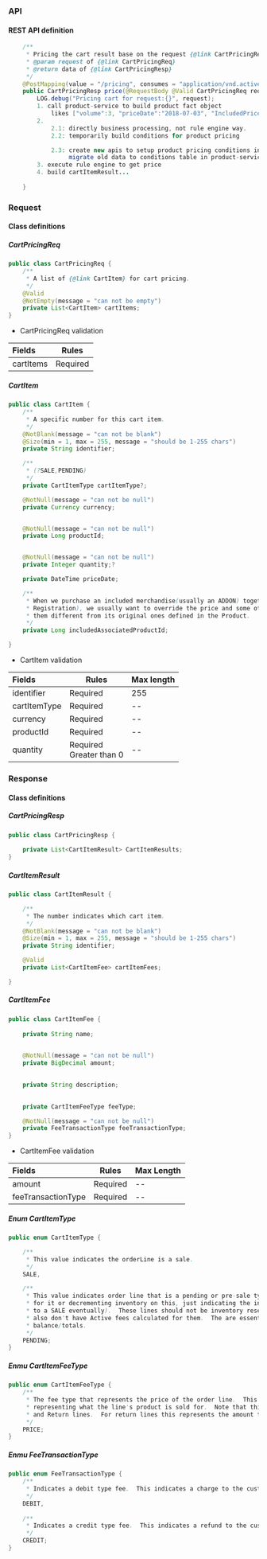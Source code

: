 



### API

#### REST API definition

```java
	/**
     * Pricing the cart result base on the request {@link CartPricingReq}.
     * @param request of {@link CartPricingReq}
     * @return data of {@link CartPricingResp}
     */
    @PostMapping(value = "/pricing", consumes = "application/vnd.active.cart-service.v1+json")
    public CartPricingResp price(@RequestBody @Valid CartPricingReq request) {
        LOG.debug("Pricing cart for request:{}", request);
        1. call product-service to build product fact object
            likes ["volume":3, "priceDate":"2018-07-03", "IncludedPrice":..., ""]
        2.
            2.1: directly business processing, not rule engine way.
            2.2: temporarily build conditions for product pricing

            2.3: create new apis to setup product pricing conditions in product-service.
                 migrate old data to conditions table in product-service
        3. execute rule engine to get price
        4. build cartItemResult...
        
    }
```



### Request

#### Class definitions

##### CartPricingReq

```java
public class CartPricingReq {
    /**
     * A list of {@link CartItem} for cart pricing.
     */
    @Valid
    @NotEmpty(message = "can not be empty")
    private List<CartItem> cartItems;
}
```



- CartPricingReq validation 

| Fields    | Rules    |
| :-------- | -------- |
| cartItems | Required |

##### CartItem

```java
public class CartItem {
    /**
     * A specific number for this cart item.
     */
    @NotBlank(message = "can not be blank")
    @Size(min = 1, max = 255, message = "should be 1-255 chars")
    private String identifier;

    /**
     * (?SALE,PENDING)
     */
    private CartItemType cartItemType?;

    @NotNull(message = "can not be null")
    private Currency currency;


    @NotNull(message = "can not be null")
    private Long productId;


    @NotNull(message = "can not be null")
    private Integer quantity;?

    private DateTime priceDate;

    /**
     * When we purchase an included merchandise(usually an ADDON) together with a parent merchandise(usually a
     * Registration), we usually want to override the price and some other fields of the included merchandise to make
     * them different from its original ones defined in the Product.
     */
    private Long includedAssociatedProductId;

}
```



- CartItem validation 

| Fields              | Rules                                                        | Max length |
| :------------------ | ------------------------------------------------------------ | ---------- |
| identifier          | Required                                                     | 255        |
| cartItemType      | Required                                                     | --         |
| currency               | Required                                 | --         |
| productId          | Required                                                     | --         |
| quantity     | Required<br/>Greater than 0                                                     | --         |



### Response

#### Class definitions

##### CartPricingResp

```java
public class CartPricingResp {
    
    private List<CartItemResult> CartItemResults;
}
```



##### CartItemResult

```java
public class CartItemResult {

    /**
     * The number indicates which cart item.
     */
    @NotBlank(message = "can not be blank")
    @Size(min = 1, max = 255, message = "should be 1-255 chars")
    private String identifier;

    @Valid
    private List<CartItemFee> cartItemFees;

}
```

##### CartItemFee

```java
public class CartItemFee {
   
    private String name;

    
    @NotNull(message = "can not be null")
    private BigDecimal amount;

    
    private String description;

    
    private CartItemFeeType feeType;

    @NotNull(message = "can not be null")
    private FeeTransactionType feeTransactionType;
}
```

- CartItemFee validation

| Fields     | Rules    | Max Length |
| :--------- | -------- | ---------- |
| amount       | Required | --        |
| feeTransactionType     | Required | --         |






##### Enum CartItemType

```java
public enum CartItemType {

    /**
     * This value indicates the orderLine is a sale.
     */
    SALE,

    /**
     * This value indicates order line that is a pending or pre-sale type of line.  The user is not actually paying
     * for it or decrementing inventory on this, just indicating the intent to purchase this later (will be converted
     * to a SALE eventually).  These lines should not be inventory reserved nor should they be pushed to ledger.  They
     * also don't have Active fees calculated for them.  The are essentially placeholder lines that don't affect the order
     * balance/totals.
     */
    PENDING;
}
```



##### Enmu CartItemFeeType  

```java
public enum CartItemFeeType {
    /**
     * The fee type that represents the price of the order line.  This is the base price of the order line
     * representing what the line's product is sold for.  Note that this fee type is used for both Sale lines
     * and Return lines.  For return lines this represents the amount to be refunded.
     */
    PRICE;
}
```

##### Enmu FeeTransactionType  

```java
public enum FeeTransactionType {
    /**
     * Indicates a debit type fee.  This indicates a charge to the customer as with a PRICE type fee on a SALE line.
     */
    DEBIT,
    
    /**
     * Indicates a credit type fee.  This indicates a refund to the customer as with a PRICE type fee on a RETURN line.
     */
    CREDIT;
}


